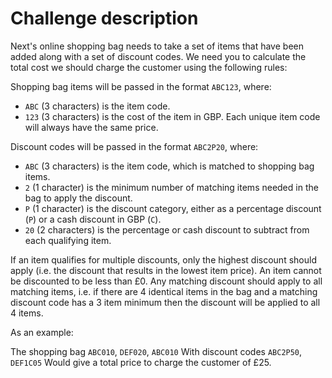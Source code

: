 # Challenge description

Next's online shopping bag needs to take a set of items that have been added along with a set of discount codes. We need you to calculate the total cost we should charge the customer using the following rules:


Shopping bag items will be passed in the format `ABC123`, where:

- `ABC` (3 characters) is the item code.
- `123` (3 characters) is the cost of the item in GBP. Each unique item code will always have the same price.

Discount codes will be passed in the format `ABC2P20`, where:

- `ABC` (3 characters) is the item code, which is matched to shopping bag items.
- `2` (1 character) is the minimum number of matching items needed in the bag to apply the discount.
- `P` (1 character) is the discount category, either as a percentage discount (`P`) or a cash discount in GBP (`C`).
- `20` (2 characters) is the percentage or cash discount to subtract from each qualifying item.

If an item qualifies for multiple discounts, only the highest discount should apply (i.e. the discount that results in the lowest item price). An item cannot be discounted to be less than £0. Any matching discount should apply to all matching items, i.e. if there are 4 identical items in the bag and a matching discount code has a 3 item minimum then the discount will be applied to all 4 items.


As an example:

The shopping bag `ABC010`, `DEF020`, `ABC010`
With discount codes `ABC2P50`, `DEF1C05`
Would give a total price to charge the customer of £25.